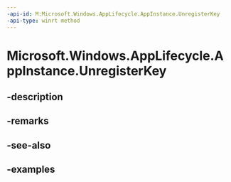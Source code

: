 ```yaml
---
-api-id: M:Microsoft.Windows.AppLifecycle.AppInstance.UnregisterKey
-api-type: winrt method
---
```


# Microsoft.Windows.AppLifecycle.AppInstance.UnregisterKey

<!--
public void UnregisterKey ();
-->


## -description

## -remarks

## -see-also

## -examples


